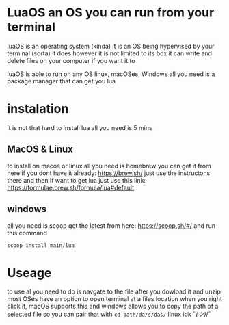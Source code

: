 # LuaOS an OS you can run from your terminal
luaOS is an operating system (kinda) it is an OS being hypervised by your terminal (sorta) it does however it is not limited to its box it can write and delete files on your computer if you want it to

luaOS is able to run on any OS linux, macOSes, Windows
all you need is a package manager that can get you lua

# instalation
it is not that hard to install lua all you need is 5 mins
## MacOS & Linux
to install on macos or linux all you need is homebrew you can get it from here if you dont have it already:
https://brew.sh/
just use the instructons there and then if want to get lua just use this link:
https://formulae.brew.sh/formula/lua#default
## windows
all you need is scoop get the latest from here:
https://scoop.sh/#/
and run this command
```powershell
scoop install main/lua
```
# Useage
to use al you need to do is navgate to the file after you dowload it and unzip
most OSes have an option to open terminal at a files location when you right click it, macOS supports this and windows allows you to copy the path of a selected file so you can pair that with ``cd path/da/s/das/`` linux idk ¯_(ツ)_/¯

